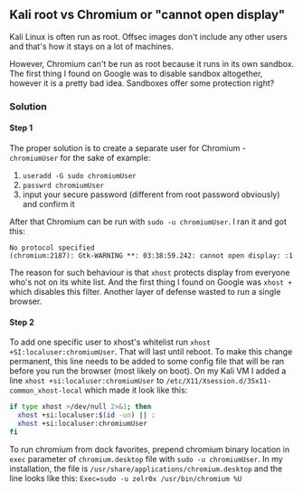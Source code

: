## Kali root vs Chromium or "cannot open display"
Kali Linux is often run as root. Offsec images don't include any other users and that's how it stays on a lot of machines.

However, Chromium can't be run as root because it runs in its own sandbox. The first thing I found on Google was to disable sandbox altogether, however it is a pretty bad idea. Sandboxes offer some protection right?

### Solution
#### Step 1
The proper solution is to create a separate user for Chromium - `chromiumUser` for the sake of example:
1. `useradd -G sudo chromiumUser`
2. `passwrd chromiumUser`
3. input your secure password (different from root password obviously) and confirm it

After that Chromium can be run with `sudo -u chromiumUser`. I ran it and got this:
```
No protocol specified
(chromium:2187): Gtk-WARNING **: 03:38:59.242: cannot open display: :1
```

The reason for such behaviour is that `xhost` protects display from everyone who's not on its white list. And the first thing I found on Google was `xhost +` which disables this filter. Another layer of defense wasted to run a single browser.

#### Step 2
To add one specific user to xhost's whitelist run `xhost +SI:localuser:chromiumUser`. That will last until reboot. To make this change permanent, this line needs to be added to some config file that will be ran before you run the browser (most likely on boot). On my Kali VM I added a line `xhost +si:localuser:chromiumUser` to `/etc/X11/Xsession.d/35x11-common_xhost-local` which made it look like this:
```bash
if type xhost >/dev/null 2>&1; then
  xhost +si:localuser:$(id -un) || :
  xhost +si:localuser:chromiumUser
fi
```

To run chromium from dock favorites, prepend chromium binary location in `exec` parameter of `chromium.desktop` file with `sudo -u chromiumUser`. In my installation, the file is `/usr/share/applications/chromium.desktop` and the line looks like this:
`Exec=sudo -u zelr0x /usr/bin/chromium %U`
